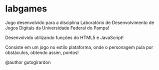 # labgames
Jogo desenvolvido para a disciplina Laboratório de Desenvolvimento de Jogos Digitais da Universidade Federal do Pampa! 

Desenvolvido utilizando funções do HTML5 e JavaScript!

Consiste em um jogo no estilo plataforma, onde o personagem pula por obstáculos, obtendo assim, pontos!

@author gutogirardon
